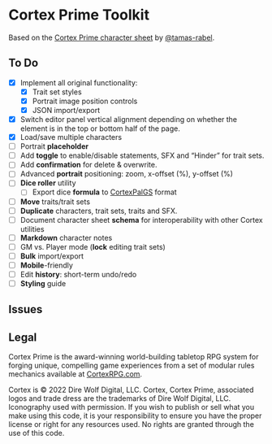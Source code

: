 # Cortex Prime Toolkit

Based on the [Cortex Prime character sheet](https://tamas-rabel.github.io/cortex/sheet.html) by [@tamas-rabel](https://github.com/tamas-rabel/tamas-rabel.github.io).

## To Do

- [x] Implement all original functionality:
  - [x] Trait set styles
  - [x] Portrait image position controls
  - [x] JSON import/export
- [x] Switch editor panel vertical alignment depending on whether the element is in the top or bottom half of the page.
- [x] Load/save multiple characters
- [ ] Portrait **placeholder**
- [ ] Add **toggle** to enable/disable statements, SFX and “Hinder” for trait sets.
- [ ] Add **confirmation** for delete & overwrite.
- [ ] Advanced **portrait** positioning: zoom, x-offset (%), y-offset (%)
- [ ] **Dice roller** utility
  - [ ] Export dice **formula** to [CortexPalGS](https://github.com/lynn0702/CortexPalGS) format
- [ ] **Move** traits/trait sets
- [ ] **Duplicate** characters, trait sets, traits and SFX.
- [ ] Document character sheet **schema** for interoperability with other Cortex utilities
- [ ] **Markdown** character notes
- [ ] GM vs. Player mode (**lock** editing trait sets)
- [ ] **Bulk** import/export
- [ ] **Mobile**-friendly
- [ ] Edit **history**: short-term undo/redo
- [ ] **Styling** guide

## Issues

## Legal

Cortex Prime is the award-winning world-building tabletop RPG system for forging unique, compelling game experiences from a set of modular rules mechanics available at [CortexRPG.com](https://www.cortexrpg.com).

Cortex is © 2022 Dire Wolf Digital, LLC. Cortex, Cortex Prime, associated logos and trade dress are the trademarks of Dire Wolf Digital, LLC. Iconography used with permission. If you wish to publish or sell what you make using this code, it is your responsibility to ensure you have the proper license or right for any resources used. No rights are granted through the use of this code.
